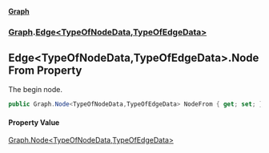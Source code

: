 #### [Graph](./index.md 'index')
### [Graph](./Graph.md 'Graph').[Edge&lt;TypeOfNodeData,TypeOfEdgeData&gt;](./Graph-Edge-TypeOfNodeData_TypeOfEdgeData-.md 'Graph.Edge&lt;TypeOfNodeData,TypeOfEdgeData&gt;')
## Edge&lt;TypeOfNodeData,TypeOfEdgeData&gt;.NodeFrom Property
The begin node.  
```csharp
public Graph.Node<TypeOfNodeData,TypeOfEdgeData> NodeFrom { get; set; }
```
#### Property Value
[Graph.Node&lt;](./Graph-Node-TypeOfNodeData_TypeOfEdgeData-.md 'Graph.Node&lt;TypeOfNodeData,TypeOfEdgeData&gt;')[TypeOfNodeData](./Graph-Edge-TypeOfNodeData_TypeOfEdgeData-.md#Graph-Edge-TypeOfNodeData_TypeOfEdgeData--TypeOfNodeData 'Graph.Edge&lt;TypeOfNodeData,TypeOfEdgeData&gt;.TypeOfNodeData')[,](./Graph-Node-TypeOfNodeData_TypeOfEdgeData-.md 'Graph.Node&lt;TypeOfNodeData,TypeOfEdgeData&gt;')[TypeOfEdgeData](./Graph-Edge-TypeOfNodeData_TypeOfEdgeData-.md#Graph-Edge-TypeOfNodeData_TypeOfEdgeData--TypeOfEdgeData 'Graph.Edge&lt;TypeOfNodeData,TypeOfEdgeData&gt;.TypeOfEdgeData')[&gt;](./Graph-Node-TypeOfNodeData_TypeOfEdgeData-.md 'Graph.Node&lt;TypeOfNodeData,TypeOfEdgeData&gt;')  
